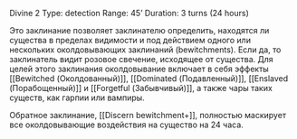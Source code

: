 Divine 2
Type: detection
Range: 45’
Duration: 3 turns (24 hours)

Это заклинание позволяет заклинателю определить, находятся ли существа в пределах видимости и под действием одного или нескольких околдовывающих заклинаний (bewitchments). Если да, то заклинатель видит розовое свечение, исходящее от существа. Для целей этого заклинания околдовывание включает в себя эффекты [[Bewitched (Околдованный)]], [[Dominated (Подавленный)]], [[Enslaved (Порабощенный)]] и [[Forgetful (Забывчивый)]], а также чары таких существ, как гарпии или вампиры. 

Обратное заклинание, [[Discern bewitchment+]], полностью маскирует все околдовывающие воздействия на существо на 24 часа.